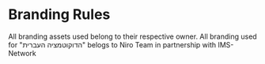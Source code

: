 # Branding Rules
All branding assets used belong to their respective owner.
All branding used for "הדוקוטמציה העברית" belogs to Niro Team in partnership with IMS-Network
